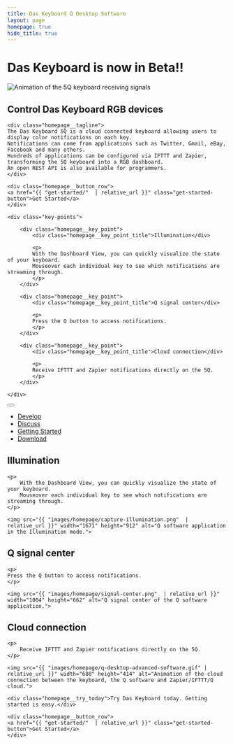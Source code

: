 ```yaml
---
title: Das Keyboard Q Desktop Software
layout: page
homepage: true
hide_title: true
---
```


<div class="homepage__illustration">
    <h1 class="homepage__illustration--text">
        <span>Das Keyboard is now in Beta!!</span>
        &nbsp;
    </h1>
    <div class="hot-reload-gif-container">
        <img src="{{ "images/5q-animation-whitebg.gif"  | relative_url }}"
            class="homepage__illustration--image"
            alt="Animation of the 5Q keyboard receiving signals">
    </div>
</div>

<section class="homepage__key_points card" style="margin-bottom:0px;">
    <h1 class="homepage__title">
        Control Das&nbsp;Keyboard RGB devices
    </h1>

    <div class="homepage__tagline">
    The Das Keyboard 5Q is a cloud connected keyboard allowing users to display color notifications on each key. 
    Notifications can come from applications such as Twitter, Gmail, eBay, Facebook and many others. 
    Hundreds of applications can be configured via IFTTT and Zapier, transforming the 5Q keyboard into a RGB dashboard. 
    An open REST API is also available for programmers.
    </div>

    <div class="homepage__button_row">
    <a href="{{ "get-started/"  | relative_url }}" class="get-started-button">Get Started</a>
    </div>

    <div class="key-points">

        <div class="homepage__key_point">
            <div class="homepage__key_point_title">Illumination</div>

            <p>
            With the Dashboard View, you can quickly visualize the state of your keyboard.
            Mouseover each individual key to see which notifications are streaming through.
            </p>
        </div>

        <div class="homepage__key_point">
            <div class="homepage__key_point_title">Q signal center</div>

            <p>
            Press the Q button to access notifications.
            </p>
        </div>

        <div class="homepage__key_point">
            <div class="homepage__key_point_title">Cloud connection</div>

            <p>
            Receive IFTTT and Zapier notifications directly on the 5Q.
            </p>
        </div>

    </div>
</section>

<nav class="navbar navbar-expand-sm navbar-dark navbar-homepage bg-dark">
    <button class="navbar-toggler" type="button" data-toggle="collapse" data-target="#navbarSupportedContent" aria-controls="navbarSupportedContent" aria-expanded="false" aria-label="Toggle navigation">
        <span class="navbar-toggler-icon"></span>
    </button>
    <div class="collapse navbar-collapse" id="navbarSupportedContent">
        <ul class="navbar-nav mx-auto">
            <li class="nav-item">
                <a class="btn btn-outline-primary" href="https://github.com/DasKeyboard/q">Develop</a>
            </li>
            <li class="nav-item">
                <a class="btn btn-outline-success" href="http://qforum.daskeyboard.com">Discuss</a>
            </li>
            <li class="nav-item">
                <a class="btn btn-outline-warning" href="{{ "get-started/"  | relative_url }}">Getting Started</a>
            </li>
            <li class="nav-item">
                <a class="btn btn-outline-danger" href="{{ "get-started/download/"  | relative_url }}">Download</a>
            </li>
        </ul>
    </div>
</nav>

<section class="homepage__hot_reload card">
    <h1>Illumination</h1>

    <p>
        With the Dashboard View, you can quickly visualize the state of your keyboard.
        Mouseover each individual key to see which notifications are streaming through.
    </p>

    <img src="{{ "images/homepage/capture-illumination.png"  | relative_url }}" width="1671" height="912" alt="Q software application in the Illumination mode.">
</section>

<section class="homepage__beautiful_uis card ">
    <h1>Q signal center</h1>

    <p>
    Press the Q button to access notifications.
    </p>

    <img src="{{ "images/homepage/signal-center.png"  | relative_url }}" width="1004" height="662" alt="Q signal center of the Q software application.">

</section>

<section class="homepage__reactive_framework card">
    <h1>Cloud connection</h1>

    <p>
        Receive IFTTT and Zapier notifications directly on the 5Q.
    </p>

    <img src="{{ "images/homepage/q-desktop-advanced-software.gif" | relative_url }}" width="680" height="414" alt="Animation of the cloud connection between the keyboard, the Q software and Zapier/IFTTT/Q cloud.">

</section>

<section class="homepage__try_flutter card">

    <div class="homepage__try_today">Try Das Keyboard today. Getting started is easy.</div>

    <div class="homepage__button_row">
    <a href="{{ "get-started/"  | relative_url }}" class="get-started-button">Get Started</a>
    </div>

</section>